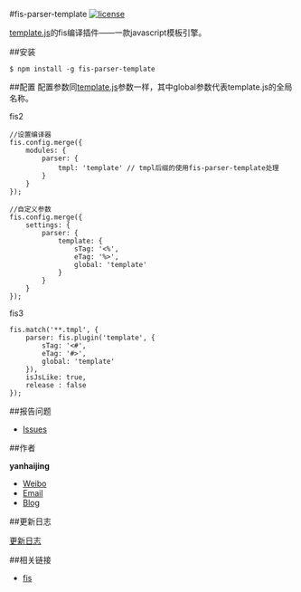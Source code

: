 #fis-parser-template [![license](https://img.shields.io/badge/license-MIT-blue.svg)](https://github.com/yanhaijing/fis-parser-template/blob/master/MIT-LICENSE.txt)

[template.js](https://github.com/yanhaijing/template.js)的fis编译插件——一款javascript模板引擎。

##安装

	$ npm install -g fis-parser-template

##配置
配置参数同[template.js](https://github.com/yanhaijing/template.js/blob/master/doc/api.md#templateconfig)参数一样，其中global参数代表template.js的全局名称。

fis2

    //设置编译器
    fis.config.merge({
        modules: {
            parser: {
                tmpl: 'template' // tmpl后缀的使用fis-parser-template处理
            }
        }
    });
	
	//自定义参数
    fis.config.merge({
        settings: {
            parser: {
                template: {
                    sTag: '<%',
                    eTag: '%>',
                    global: 'template'
                }
            }
        }
    });

fis3

	fis.match('**.tmpl', {
	    parser: fis.plugin('template', {
	        sTag: '<#',
	        eTag: '#>',
	        global: 'template'
	    }),
	    isJsLike: true,
	    release : false
	});
##报告问题

- [Issues](https://github.com/yanhaijing/fis-parser-template/issues "report question")

##作者

**yanhaijing**

- [Weibo](http://weibo.com/yanhaijing1234 "yanhaijing's Weibo")
- [Email](mailto:yanhaijing@yeah.net "yanhaijing's Email")
- [Blog](http://yanhaijing.com "yanhaijing's Blog")

##更新日志

[更新日志](CHANGELOG.md)

##相关链接

- [fis](http://fis.baidu.com/)
